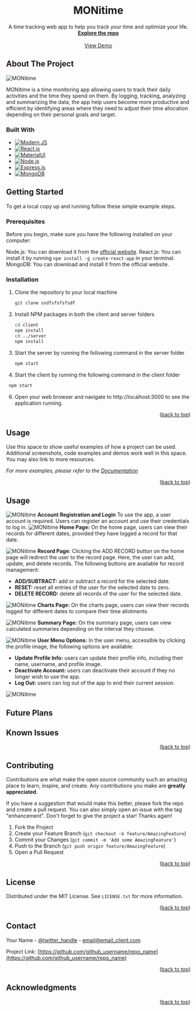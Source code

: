 <!-- Improved compatibility of back to top link: See: https://github.com/othneildrew/Best-README-Template/pull/73 -->

<a name="readme-top"></a>

<!-- PROJECT LOGO -->
<br />
<div align="center">

<h1 align="center">MONitime</h1>

  <p align="center">
    A time tracking web app to help you track your time and optimize your life.
    <br />
    <a href="#"><strong>Explore the repo</strong></a>
    <br />
    <br />
    <a href="#">View Demo</a>
  </p>
</div>

<!-- ABOUT THE PROJECT -->

## About The Project

![MONitime](./images-readme/home-page.png)

MONitime is a time monitoring app allowing users to track their daily activities and the time they spend on them. By logging, tracking, analyzing and summarizing the data, the app help users become more productive and efficient by identifying areas where they need to adjust their time allocation depending on their personal goals and target.


### Built With

- [![Modern JS][Modern-JS-badge]][Modern-JS-url]
- [![React.js][React-js-badge]][React-js-url]
- [![MaterialUI][Material-UI-badge]][Material-UI-url]
- [![Node.js][Node-js-badge]][Node-js-url]
- [![Express.js][Express-js-badge]][Express-js-url]
- [![MongoDB][MongoDB-badge]][MongoDB-url]

<!-- GETTING STARTED -->

## Getting Started

To get a local copy up and running follow these simple example steps.

### Prerequisites

Before you begin, make sure you have the following installed on your computer:

Node.js: You can download it from the [official website](https://nodejs.org/). 
React.js: You can install it by running `npm install -g create-react-app` in your terminal.
MongoDB: You can download and install it from the official website.

### Installation

1. Clone the repository to your local machine
   ```sh
   git clone ssdfsfsfsfsdf
   ```
2. Install NPM packages in both the client and server folders
   ```sh
   cd client
   npm install
   cd ../server
   npm install
   ```
3. Start the server by running the following command in the server folder
   ```js
   npm start
   ```
4. Start the client by running the following command in the client folder
  ```js
   npm start
   ```
6. Open your web browser and navigate to http://localhost:3000 to see the application running.

<p align="right">(<a href="#readme-top">back to top</a>)</p>

<!-- USAGE EXAMPLES -->

## Usage

Use this space to show useful examples of how a project can be used. Additional
screenshots, code examples and demos work well in this space. You may also link
to more resources.

_For more examples, please refer to the [Documentation](https://example.com)_

<p align="right">(<a href="#readme-top">back to top</a>)</p>

## Usage

![MONitime](./images-readme/login-page.jpg)
**Account Registration and Login** To use the app, a user account is required. Users can register an account and use their credentials to log in.
![MONitime](./images-readme/landing-page.png)
**Home Page:** On the home page, users can view their records for different dates, provided they have logged a record for that date.

![MONitime](./images-readme/record-page.png)
**Record Page:** Clicking the ADD RECORD button on the home page will redirect the user to the record page. 
  Here, the user can add, update, and delete records. The following buttons are available for record management:
  - **ADD/SUBTRACT:** add or subtract a record for the selected date.
  - **RESET:** reset all entries of the user for the selected date to zero.
  - **DELETE RECORD:** delete all records of the user for the selected date.

![MONitime](./images-readme/charts-page.png)
**Charts Page:** On the charts page, users can view their records logged for different dates to compare their time allotments.

![MONitime](./images-readme/summary-page.png)
**Summary Page:** On the summary page, users can view calculated summaries depending on the interval they choose.

![MONitime](./images-readme/update-record.png)
**User Menu Options:** In the user menu, accessible by clicking the profile image, the following options are available:
   - **Update Profile Info:** users can update their profile info, including their name, username, and profile image.
   - **Deactivate Account:** users can deactivate their account if they no longer wish to use the app.
   - **Log Out:** users can log out of the app to end their current session.

![MONitime](./images-readme/closing-page.png)

<!-- ROADMAP -->

## Future Plans


## Known Issues


<p align="right">(<a href="#readme-top">back to top</a>)</p>

<!-- CONTRIBUTING -->

## Contributing

Contributions are what make the open source community such an amazing place to
learn, inspire, and create. Any contributions you make are **greatly
appreciated**.

If you have a suggestion that would make this better, please fork the repo and
create a pull request. You can also simply open an issue with the tag
"enhancement". Don't forget to give the project a star! Thanks again!

1. Fork the Project
2. Create your Feature Branch (`git checkout -b feature/AmazingFeature`)
3. Commit your Changes (`git commit -m 'Add some AmazingFeature'`)
4. Push to the Branch (`git push origin feature/AmazingFeature`)
5. Open a Pull Request

<p align="right">(<a href="#readme-top">back to top</a>)</p>

<!-- LICENSE -->

## License

Distributed under the MIT License. See `LICENSE.txt` for more information.

<p align="right">(<a href="#readme-top">back to top</a>)</p>

<!-- CONTACT -->

## Contact

Your Name - [@twitter_handle](https://twitter.com/twitter_handle) -
email@email_client.com

Project Link:
[https://github.com/github_username/repo_name](https://github.com/github_username/repo_name)

<p align="right">(<a href="#readme-top">back to top</a>)</p>

<!-- ACKNOWLEDGMENTS -->

## Acknowledgments

<p align="right">(<a href="#readme-top">back to top</a>)</p>

<!-- MARKDOWN LINKS & IMAGES -->
<!-- https://www.markdownguide.org/basic-syntax/#reference-style-links -->


[linkedin-shield]:
  https://img.shields.io/badge/-LinkedIn-black.svg?style=for-the-badge&logo=linkedin&colorB=555
[linkedin-url]: https://linkedin.com/in/linkedin_username
[React.js]: https://img.shields.io/badge/React-20232A?style=for-the-badge&logo=react&logoColor=61DAFB
[React.js-url]: https://reactjs.org/
[Modern-JS-url]: https://www.modernjs.com/
[React-js-url]: https://reactjs.org/
[Material-UI-url]: https://mui.com/
[Node-js-url]: https://nodejs.org/
[Express-js-url]: https://expressjs.com/
[MongoDB-url]: https://www.mongodb.com/

[Modern-JS-badge]: https://img.shields.io/badge/-Modern%20JS-orange
[React-js-badge]: https://img.shields.io/badge/-React.js-blue
[Material-UI-badge]: https://img.shields.io/badge/-MaterialUI-green
[Node-js-badge]: https://img.shields.io/badge/-Node.js-green
[Express-js-badge]: https://img.shields.io/badge/-Express.js-blue
[MongoDB-badge]: https://img.shields.io/badge/-MongoDB-brightgreen

